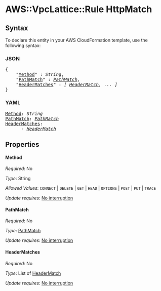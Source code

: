 # AWS::VpcLattice::Rule HttpMatch

## Syntax

To declare this entity in your AWS CloudFormation template, use the following syntax:

### JSON

<pre>
{
    "<a href="#method" title="Method">Method</a>" : <i>String</i>,
    "<a href="#pathmatch" title="PathMatch">PathMatch</a>" : <i><a href="pathmatch.md">PathMatch</a></i>,
    "<a href="#headermatches" title="HeaderMatches">HeaderMatches</a>" : <i>[ <a href="headermatch.md">HeaderMatch</a>, ... ]</i>
}
</pre>

### YAML

<pre>
<a href="#method" title="Method">Method</a>: <i>String</i>
<a href="#pathmatch" title="PathMatch">PathMatch</a>: <i><a href="pathmatch.md">PathMatch</a></i>
<a href="#headermatches" title="HeaderMatches">HeaderMatches</a>: <i>
      - <a href="headermatch.md">HeaderMatch</a></i>
</pre>

## Properties

#### Method

_Required_: No

_Type_: String

_Allowed Values_: <code>CONNECT</code> | <code>DELETE</code> | <code>GET</code> | <code>HEAD</code> | <code>OPTIONS</code> | <code>POST</code> | <code>PUT</code> | <code>TRACE</code>

_Update requires_: [No interruption](https://docs.aws.amazon.com/AWSCloudFormation/latest/UserGuide/using-cfn-updating-stacks-update-behaviors.html#update-no-interrupt)

#### PathMatch

_Required_: No

_Type_: <a href="pathmatch.md">PathMatch</a>

_Update requires_: [No interruption](https://docs.aws.amazon.com/AWSCloudFormation/latest/UserGuide/using-cfn-updating-stacks-update-behaviors.html#update-no-interrupt)

#### HeaderMatches

_Required_: No

_Type_: List of <a href="headermatch.md">HeaderMatch</a>

_Update requires_: [No interruption](https://docs.aws.amazon.com/AWSCloudFormation/latest/UserGuide/using-cfn-updating-stacks-update-behaviors.html#update-no-interrupt)

